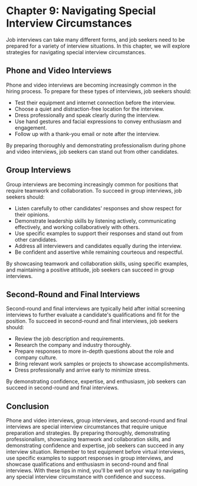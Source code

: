 Chapter 9: Navigating Special Interview Circumstances
=====================================================

Job interviews can take many different forms, and job seekers need to be prepared for a variety of interview situations. In this chapter, we will explore strategies for navigating special interview circumstances.

Phone and Video Interviews
--------------------------

Phone and video interviews are becoming increasingly common in the hiring process. To prepare for these types of interviews, job seekers should:

* Test their equipment and internet connection before the interview.
* Choose a quiet and distraction-free location for the interview.
* Dress professionally and speak clearly during the interview.
* Use hand gestures and facial expressions to convey enthusiasm and engagement.
* Follow up with a thank-you email or note after the interview.

By preparing thoroughly and demonstrating professionalism during phone and video interviews, job seekers can stand out from other candidates.

Group Interviews
----------------

Group interviews are becoming increasingly common for positions that require teamwork and collaboration. To succeed in group interviews, job seekers should:

* Listen carefully to other candidates' responses and show respect for their opinions.
* Demonstrate leadership skills by listening actively, communicating effectively, and working collaboratively with others.
* Use specific examples to support their responses and stand out from other candidates.
* Address all interviewers and candidates equally during the interview.
* Be confident and assertive while remaining courteous and respectful.

By showcasing teamwork and collaboration skills, using specific examples, and maintaining a positive attitude, job seekers can succeed in group interviews.

Second-Round and Final Interviews
---------------------------------

Second-round and final interviews are typically held after initial screening interviews to further evaluate a candidate's qualifications and fit for the position. To succeed in second-round and final interviews, job seekers should:

* Review the job description and requirements.
* Research the company and industry thoroughly.
* Prepare responses to more in-depth questions about the role and company culture.
* Bring relevant work samples or projects to showcase accomplishments.
* Dress professionally and arrive early to minimize stress.

By demonstrating confidence, expertise, and enthusiasm, job seekers can succeed in second-round and final interviews.

Conclusion
----------

Phone and video interviews, group interviews, and second-round and final interviews are special interview circumstances that require unique preparation and strategies. By preparing thoroughly, demonstrating professionalism, showcasing teamwork and collaboration skills, and demonstrating confidence and expertise, job seekers can succeed in any interview situation. Remember to test equipment before virtual interviews, use specific examples to support responses in group interviews, and showcase qualifications and enthusiasm in second-round and final interviews. With these tips in mind, you'll be well on your way to navigating any special interview circumstance with confidence and success.
